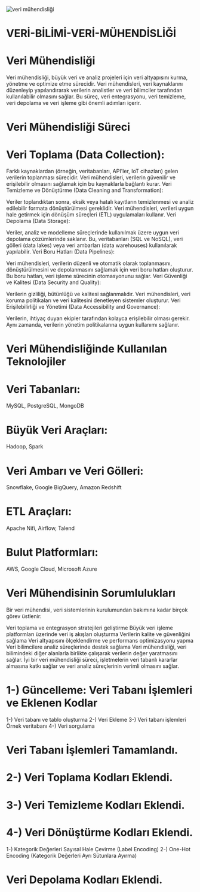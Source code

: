 ![veri mühendisliği](https://github.com/user-attachments/assets/582f13ac-ee3a-4fbb-9001-2afc31f07a91)
# VERİ-BİLİMİ-VERİ-MÜHENDİSLİĞİ
# Veri Mühendisliği
Veri mühendisliği, büyük veri ve analiz projeleri için veri altyapısını kurma, yönetme ve optimize etme sürecidir. Veri mühendisleri, veri kaynaklarını düzenleyip yapılandırarak verilerin analistler ve veri bilimciler tarafından kullanılabilir olmasını sağlar. Bu süreç, veri entegrasyonu, veri temizleme, veri depolama ve veri işleme gibi önemli adımları içerir.

# Veri Mühendisliği Süreci
# Veri Toplama (Data Collection):

Farklı kaynaklardan (örneğin, veritabanları, API'ler, IoT cihazları) gelen verilerin toplanması sürecidir. Veri mühendisleri, verilerin güvenilir ve erişilebilir olmasını sağlamak için bu kaynaklarla bağlantı kurar.
Veri Temizleme ve Dönüştürme (Data Cleaning and Transformation):

Veriler toplandıktan sonra, eksik veya hatalı kayıtların temizlenmesi ve analiz edilebilir formata dönüştürülmesi gereklidir. Veri mühendisleri, verileri uygun hale getirmek için dönüşüm süreçleri (ETL) uygulamaları kullanır.
Veri Depolama (Data Storage):

Veriler, analiz ve modelleme süreçlerinde kullanılmak üzere uygun veri depolama çözümlerinde saklanır. Bu, veritabanları (SQL ve NoSQL), veri gölleri (data lakes) veya veri ambarları (data warehouses) kullanılarak yapılabilir.
Veri Boru Hatları (Data Pipelines):

Veri mühendisleri, verilerin düzenli ve otomatik olarak toplanmasını, dönüştürülmesini ve depolanmasını sağlamak için veri boru hatları oluşturur. Bu boru hatları, veri işleme sürecinin otomasyonunu sağlar.
Veri Güvenliği ve Kalitesi (Data Security and Quality):

Verilerin gizliliği, bütünlüğü ve kalitesi sağlanmalıdır. Veri mühendisleri, veri koruma politikaları ve veri kalitesini denetleyen sistemler oluşturur.
Veri Erişilebilirliği ve Yönetimi (Data Accessibility and Governance):

Verilerin, ihtiyaç duyan ekipler tarafından kolayca erişilebilir olması gerekir. Aynı zamanda, verilerin yönetim politikalarına uygun kullanımı sağlanır.
# Veri Mühendisliğinde Kullanılan Teknolojiler
# Veri Tabanları: 
MySQL, PostgreSQL, MongoDB
# Büyük Veri Araçları: 
Hadoop, Spark
# Veri Ambarı ve Veri Gölleri: 
Snowflake, Google BigQuery, Amazon Redshift
# ETL Araçları: 
Apache Nifi, Airflow, Talend
# Bulut Platformları: 
AWS, Google Cloud, Microsoft Azure
# Veri Mühendisinin Sorumlulukları
Bir veri mühendisi, veri sistemlerinin kurulumundan bakımına kadar birçok görev üstlenir:

Veri toplama ve entegrasyon stratejileri geliştirme
Büyük veri işleme platformları üzerinde veri iş akışları oluşturma
Verilerin kalite ve güvenliğini sağlama
Veri altyapısını ölçeklendirme ve performans optimizasyonu yapma
Veri bilimcilere analiz süreçlerinde destek sağlama
Veri mühendisliği, veri bilimindeki diğer alanlarla birlikte çalışarak verilerin değer yaratmasını sağlar. İyi bir veri mühendisliği süreci, işletmelerin veri tabanlı kararlar almasına katkı sağlar ve veri analiz süreçlerinin verimli olmasını sağlar.

# 1-) Güncelleme: Veri Tabanı İşlemleri ve Eklenen Kodlar
1-) Veri tabanı ve tablo oluşturma
2-) Veri Ekleme 
3-) Veri tabanı işlemleri Örnek veritabanı
4-) Veri sorgulama
# Veri Tabanı İşlemleri Tamamlandı.
# 2-) Veri Toplama Kodları Eklendi.
# 3-) Veri Temizleme Kodları Eklendi.
# 4-) Veri Dönüştürme Kodları Eklendi.
1-) Kategorik Değerleri Sayısal Hale Çevirme (Label Encoding)
2-) One-Hot Encoding (Kategorik Değerleri Ayrı Sütunlara Ayırma)
# Veri Depolama Kodları Eklendi.


